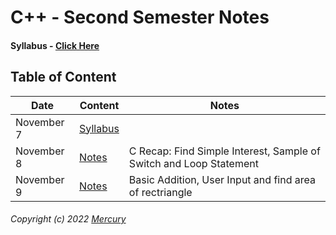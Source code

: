 # C++ - Second Semester Notes

#### Syllabus - [Click Here](/Notes/000-Nov7)

## Table of Content

|Date|Content|Notes|
|---------|---------|---------|
|November 7|[Syllabus](/Notes/001_Nov7/)||
|November 8|[Notes](/Notes/001_Nov8/)|C Recap: Find Simple Interest, Sample of Switch and Loop Statement|
|November 9|[Notes](/Notes/001_Nov9/)|Basic Addition, User Input and find area of rectriangle|

###### Copyright (c) 2022 [Mercury](https://nikhilbastola.com.np) 